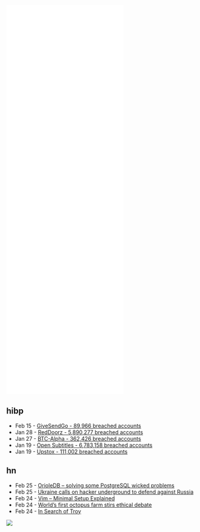 ![Metrics](https://raw.githubusercontent.com/phixion/phixion/master/metrics.svg)

## hibp

<!--
for https://github.com/phixion/phixion/blob/main/.github/workflows/feeds.yml
-->
<!--START_SECTION:haveibeenpwnd-->
- Feb 15 - [GiveSendGo - 89,966 breached accounts](https://haveibeenpwned.com/PwnedWebsites#GiveSendGo)
- Jan 28 - [RedDoorz - 5,890,277 breached accounts](https://haveibeenpwned.com/PwnedWebsites#RedDoorz)
- Jan 27 - [BTC-Alpha - 362,426 breached accounts](https://haveibeenpwned.com/PwnedWebsites#BTCAlpha)
- Jan 19 - [Open Subtitles - 6,783,158 breached accounts](https://haveibeenpwned.com/PwnedWebsites#OpenSubtitles)
- Jan 19 - [Upstox - 111,002 breached accounts](https://haveibeenpwned.com/PwnedWebsites#Upstox)
<!--END_SECTION:haveibeenpwnd-->

## hn

<!--
for https://github.com/phixion/phixion/blob/main/.github/workflows/feeds.yml
-->
<!--START_SECTION:hn-->
- Feb 25 - [OrioleDB – solving some PostgreSQL wicked problems](https://github.com/orioledb/orioledb)
- Feb 25 - [Ukraine calls on hacker underground to defend against Russia](https://www.reuters.com/world/exclusive-ukraine-calls-hacker-underground-defend-against-russia-2022-02-24/)
- Feb 24 - [Vim – Minimal Setup Explained](https://www.guckes.net/vim/setup.html)
- Feb 24 - [World’s first octopus farm stirs ethical debate](https://www.reuters.com/business/environment/worlds-first-octopus-farm-stirs-ethical-debate-2022-02-23/)
- Feb 24 - [In Search of Troy](https://www.smithsonianmag.com/history/in-search-of-troy-180979553/)
<!--END_SECTION:hn-->

<!--
for https://yhype.me
-->
![](https://hit.yhype.me/github/profile?user_id=13013670)
